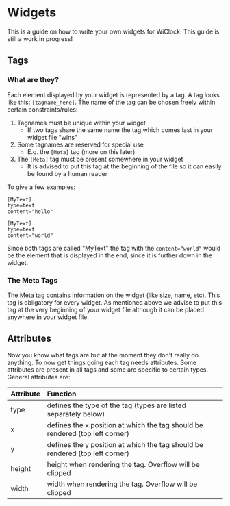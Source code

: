 # Widgets

This is a guide on how to write your own widgets for WiClock.
This guide is still a work in progress!

## Tags
### What are they?
Each element displayed by your widget is represented by a tag. A tag looks like this: `[tagname_here]`. The name of the tag can be chosen freely within certain constraints/rules:
1. Tagnames must be unique within your widget  
   * If two tags share the same name the tag which comes last in your widget file "wins"
2. Some tagnames are reserved for special use  
   * E.g. the `[Meta]` tag (more on this later)
3. The `[Meta]` tag must be present somewhere in your widget  
   * It is advised to put this tag at the beginning of the file so it can easily be found by a human reader

To give a few examples:
```
[MyText]
type=text
content="hello"

[MyText]
type=text
content="world"
```
Since both tags are called "MyText" the tag with the `content="world"` would be the element that is displayed in the end, since it is further down in the widget.

### The Meta Tags
The Meta tag contains information on the widget (like size, name, etc). This tag is obligatory for every widget. As mentioned above we advise to put this tag at the very beginning of your widget file although it can be placed anywhere in your widget file.

## Attributes
Now you know what tags are but at the moment they don't really do anything. To now get things going each tag needs attributes. Some attributes are present in all tags and some are specific to certain types. General attributes are:

| Attribute | Function |
| :-------- | :------- |
| type | defines the type of the tag (types are listed separately below) |
| x | defines the x position at which the tag should be rendered (top left corner) |
| y | defines the y position at which the tag should be rendered (top left corner) |
| height | height when rendering the tag. Overflow will be clipped |
| width | width when rendering the tag. Overflow will be clipped |
